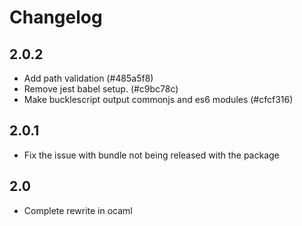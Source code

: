 # Changelog

## 2.0.2

- Add path validation (#485a5f8)
- Remove jest babel setup. (#c9bc78c)
- Make bucklescript output commonjs and es6 modules (#cfcf316)

## 2.0.1

- Fix the issue with bundle not being released with the package

## 2.0

- Complete rewrite in ocaml